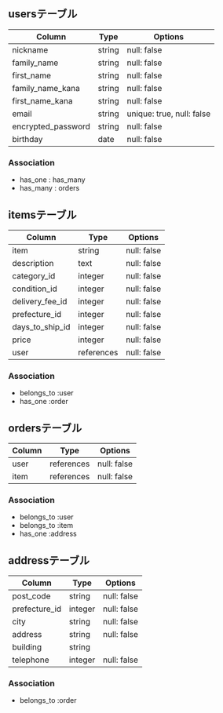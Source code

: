 ## usersテーブル

| Column              | Type     | Options                   |
| ------------------- | -------- | ------------------------- |
| nickname            | string   | null: false               |
| family_name         | string   | null: false               |
| first_name          | string   | null: false               |
| family_name_kana    | string   | null: false               |
| first_name_kana     | string   | null: false               |
| email               | string   | unique: true, null: false |
| encrypted_password  | string   | null: false               |
| birthday            | date     | null: false               |

### Association

- has_one : has_many
- has_many : orders

## itemsテーブル

| Column          | Type       | Options     |
| --------------- | ---------- | ----------- |
| item            | string     | null: false |
| description     | text       | null: false |
| category_id     | integer    | null: false |
| condition_id    | integer    | null: false |
| delivery_fee_id | integer    | null: false |
| prefecture_id   | integer    | null: false |
| days_to_ship_id | integer    | null: false |
| price           | integer    | null: false |
| user            | references | null: false |


### Association

- belongs_to :user
- has_one :order

## ordersテーブル

| Column      | Type       | Options     |
| ----------- | ---------- | ----------- |
| user        | references | null: false |
| item        | references | null: false |

### Association

- belongs_to :user
- belongs_to :item
- has_one :address

## addressテーブル

| Column        | Type       | Options      |
| --------------| ---------- | ------------ |
| post_code     | string     | null: false  |
| prefecture_id | integer    | null: false  |
| city          | string     | null: false  |
| address       | string     | null: false  |
| building      | string     |              |
| telephone     | integer    | null: false  |

### Association

- belongs_to :order
